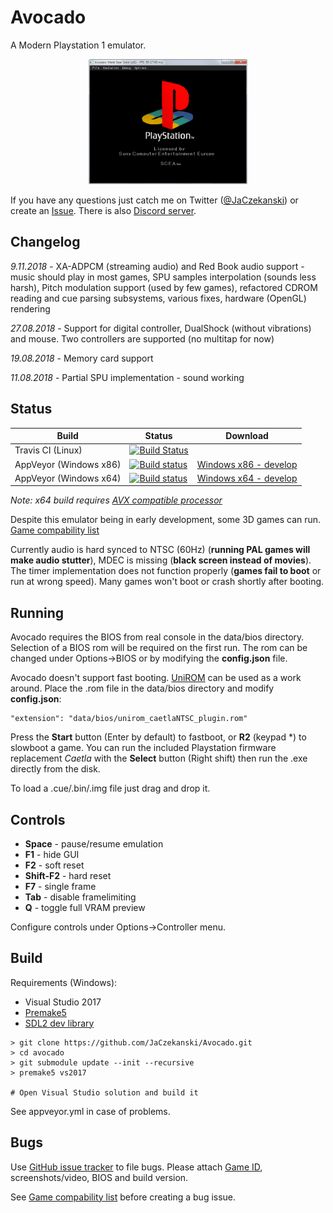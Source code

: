 # Avocado
A Modern Playstation 1 emulator.

<p align="center">
    <img src="docs/boot.png" height="200">
</p>

If you have any questions just catch me on Twitter ([@JaCzekanski](https://twitter.com/JaCzekanski)) or create an [Issue](https://github.com/JaCzekanski/Avocado/issues). There is also [Discord server](https://discord.gg/ATEJApR).

## Changelog

*9.11.2018* - XA-ADPCM (streaming audio) and Red Book audio support - music should play in most games, SPU samples interpolation (sounds less harsh), Pitch modulation support (used by few games), refactored CDROM reading and cue parsing subsystems, various fixes, hardware (OpenGL) rendering

*27.08.2018* - Support for digital controller, DualShock (without vibrations) and mouse. Two controllers are supported (no multitap for now)

*19.08.2018* - Memory card support

*11.08.2018* - Partial SPU implementation - sound working

## Status

Build   | Status | Download
--------|--------|---------
Travis CI (Linux) | [![Build Status](https://travis-ci.org/JaCzekanski/Avocado.svg?branch=develop)](https://travis-ci.org/JaCzekanski/Avocado)  
AppVeyor (Windows x86) | [![Build status](https://ci.appveyor.com/api/projects/status/h1cs3bj1vhskjxgx/branch/develop?svg=true)](https://ci.appveyor.com/project/JaCzekanski/avocado/branch/develop) | [Windows x86 - develop](https://ci.appveyor.com/api/projects/JaCzekanski/avocado/artifacts/avocado.zip?branch=develop&job=Environment%3A+TOOLSET%3Dvs2017%2C+platform%3DWin32)
AppVeyor (Windows x64) | [![Build status](https://ci.appveyor.com/api/projects/status/h1cs3bj1vhskjxgx/branch/develop?svg=true)](https://ci.appveyor.com/project/JaCzekanski/avocado/branch/develop) | [Windows x64 - develop](https://ci.appveyor.com/api/projects/JaCzekanski/avocado/artifacts/avocado.zip?branch=develop&job=Environment%3A+TOOLSET%3Dvs2017%2C+platform%3Dx64)

*Note: x64 build requires [AVX compatible processor](https://en.wikipedia.org/wiki/Advanced_Vector_Extensions#CPUs_with_AVX)*

Despite this emulator being in early development, some 3D games can run. [Game compability list](https://github.com/JaCzekanski/Avocado/wiki/Compability)


Currently audio is hard synced to NTSC (60Hz) (**running PAL games will make audio stutter**), MDEC is missing (**black screen instead of movies**). The timer implementation does not function properly (**games fail to boot** or run at wrong speed). Many games won't boot or crash shortly after booting.

## Running

Avocado requires the BIOS from real console in the data/bios directory.
Selection of a BIOS rom will be required on the first run. The rom can be changed under Options->BIOS or by modifying the **config.json** file.

Avocado doesn't support fast booting. [UniROM](http://www.psxdev.net/forum/viewtopic.php?t=722) can be used as a work around. Place the .rom file in the data/bios directory and modify **config.json**:
```
"extension": "data/bios/unirom_caetlaNTSC_plugin.rom"
```

Press the **Start** button (Enter by default) to fastboot, or **R2** (keypad *) to slowboot a game.
You can run the included Playstation firmware replacement *Caetla* with the **Select** button (Right shift) then run the .exe directly from the disk.

To load a .cue/.bin/.img file just drag and drop it.

## Controls

- **Space** - pause/resume emulation
- **F1** - hide GUI
- **F2** - soft reset
- **Shift-F2** - hard reset
- **F7** - single frame
- **Tab** - disable framelimiting
- **Q** - toggle full VRAM preview

Configure controls under Options->Controller menu.

## Build

Requirements (Windows):
- Visual Studio 2017
- [Premake5](https://premake.github.io/download.html)
- [SDL2 dev library](https://www.libsdl.org/download-2.0.php)

```
> git clone https://github.com/JaCzekanski/Avocado.git
> cd avocado
> git submodule update --init --recursive
> premake5 vs2017

# Open Visual Studio solution and build it
```

See appveyor.yml in case of problems.

## Bugs

Use [GitHub issue tracker](https://github.com/JaCzekanski/Avocado/issues) to file bugs. Please attach [Game ID](http://redump.org/discs/system/psx/), screenshots/video, BIOS and build version.

See [Game compability list](https://github.com/JaCzekanski/Avocado/wiki/Compability) before creating a bug issue.
